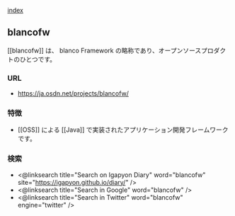 [index](https://igapyon.github.io/diary/keyword/index.html)

## blancofw

[[blancofw]] は、 blanco Framework の略称であり、オープンソースプロダクトのひとつです。

### URL

* https://ja.osdn.net/projects/blancofw/

### 特徴

* [[OSS]] による [[Java]] で実装されたアプリケーション開発フレームワークです。

### 検索

* <@linksearch title="Search on Igapyon Diary" word="blancofw" site="https://igapyon.github.io/diary/" />
* <@linksearch title="Search in Google" word="blancofw" />
* <@linksearch title="Search in Twitter" word="blancofw" engine="twitter" />
